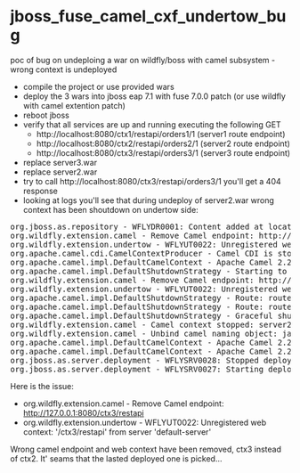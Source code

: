 # jboss_fuse_camel_cxf_undertow_bug
poc of bug on undeploing a war on wildfly/boss with camel subsystem - wrong context is undeployed

* compile the project or use provided wars
* deploy the 3 wars into jboss eap 7.1 with fuse 7.0.0 patch (or use wildfly with camel extention patch)
* reboot jboss
* verify that all services are up and running executing the following GET
  * http://localhost:8080/ctx1/restapi/orders1/1 (server1 route endpoint)
  * http://localhost:8080/ctx2/restapi/orders2/1 (server2 route endpoint)
  * http://localhost:8080/ctx3/restapi/orders3/1 (server3 route endpoint)
* replace server3.war
* replace server2.war
* try to call http://localhost:8080/ctx3/restapi/orders3/1 you'll get a 404 response
* looking at logs you'll see that during undeploy of server2.war wrong context has been shoutdown on undertow side:

<pre>
org.jboss.as.repository - WFLYDR0001: Content added at location C:\jboss-eap-7.1\standalone\data\content\c9\1b1e31cf8a7a8f3900bc9216af0cf127238a73\content
org.wildfly.extension.camel - Remove Camel endpoint: http://127.0.0.1:8080/app2
org.wildfly.extension.undertow - WFLYUT0022: Unregistered web context: '/app2' from server 'default-server'
org.apache.camel.cdi.CamelContextProducer - Camel CDI is stopping Camel context [server2-context]
org.apache.camel.impl.DefaultCamelContext - Apache Camel 2.21.0.fuse-000112-redhat-3 (CamelContext: server2-context) is shutting down
org.apache.camel.impl.DefaultShutdownStrategy - Starting to graceful shutdown 2 routes (timeout 300 seconds)
org.wildfly.extension.camel - Remove Camel endpoint: http://127.0.0.1:8080/ctx3/restapi
org.wildfly.extension.undertow - WFLYUT0022: Unregistered web context: '/ctx3/restapi' from server 'default-server'
org.apache.camel.impl.DefaultShutdownStrategy - Route: route36 shutdown complete, was consuming from: http://0.0.0.0:80/ctx2/restapi
org.apache.camel.impl.DefaultShutdownStrategy - Route: route37 shutdown complete, was consuming from: direct://getOrder
org.apache.camel.impl.DefaultShutdownStrategy - Graceful shutdown of 2 routes completed in 0 seconds
org.wildfly.extension.camel - Camel context stopped: server2-context
org.wildfly.extension.camel - Unbind camel naming object: java:jboss/camel/context/server2-context
org.apache.camel.impl.DefaultCamelContext - Apache Camel 2.21.0.fuse-000112-redhat-3 (CamelContext: server2-context) uptime 2 minutes
org.apache.camel.impl.DefaultCamelContext - Apache Camel 2.21.0.fuse-000112-redhat-3 (CamelContext: server2-context) is shutdown in 0.010 seconds
org.jboss.as.server.deployment - WFLYSRV0028: Stopped deployment server2.war (runtime-name: server2.war) in 104ms
org.jboss.as.server.deployment - WFLYSRV0027: Starting deployment of "server2.war" (runtime-name: "server2.war")
</pre>

Here is the issue:

* org.wildfly.extension.camel - Remove Camel endpoint: http://127.0.0.1:8080/ctx3/restapi
* org.wildfly.extension.undertow - WFLYUT0022: Unregistered web context: '/ctx3/restapi' from server 'default-server'

Wrong camel endpoint and web context have been removed, ctx3 instead of ctx2. It' seams that the lasted deployed one is picked...  
